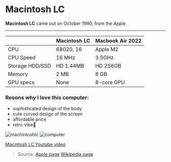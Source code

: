 Macintosh LC
======
**Macintosh LC** came out on October 1990, from the *Apple*.

***

|  | Macintosh LC | Macbook Air 2022 |
| ------------- | ------------- | ------------- |
| CPU | 68020, 16 | Apple M2 |
| CPU Speed | 16 MHz | 3.5GHz |
| Storage HDD/SSD | HD 1.44MB | HD 256GB |
| Memory | 2 MB | 8 GB |
| GPU specs | None | 8-core GPU |


### Resons why I love this computer:
- suphisticated design of the body
- cute curved design of the screen
- affordable price
- retro vibe🥹

![machintoshlc](https://github.com/rm0430/funpageofMacintoshLC/assets/156184217/f1eadb5b-c30f-4eef-ab3c-2206e7f0c77a)
![computer](https://github.com/rm0430/funpageofMacintoshLC/assets/156184217/ade9a894-4c54-4286-a4ac-ca6be5f28087)


[Macintosh LC Youtube video](https://www.youtube.com/watch?v=dCqJ6iPHus0)
 
> Source:
[Apple page](https://support.apple.com/kb/sp205?locale=en_US)
[Wikipedia page](https://en.wikipedia.org/wiki/Macintosh_LC)
